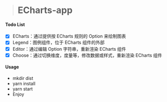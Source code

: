 
> # ECharts-app

#### Todo List
+ [x] ECharts：通过提供按 ECharts 规则的 Option 来绘制图表
+ [x] Legend：图例组件，位于 ECharts 组件的外部
+ [x] Editor：通过编辑 Option 字符串，重新渲染 ECharts 组件
+ [x] Choose：通过切换维度，度量等，修改数据或样式，重新渲染 ECharts 组件

#### Usage
* mkdir dist
* yarn install
* yarn start
* Enjoy

